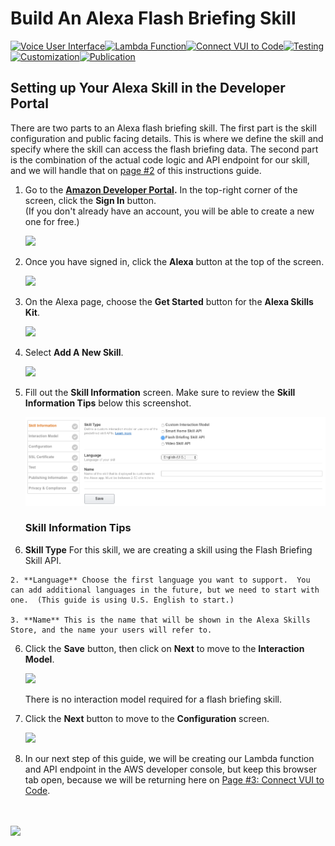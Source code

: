 # Build An Alexa Flash Briefing Skill
[![Voice User Interface](https://m.media-amazon.com/images/G/01/mobile-apps/dex/alexa/alexa-skills-kit/tutorials/navigation/1-on._TTH_.png)](./1-voice-user-interface.md)[![Lambda Function](https://m.media-amazon.com/images/G/01/mobile-apps/dex/alexa/alexa-skills-kit/tutorials/navigation/2-off._TTH_.png)](./2-lambda-function.md)[![Connect VUI to Code](https://m.media-amazon.com/images/G/01/mobile-apps/dex/alexa/alexa-skills-kit/tutorials/navigation/3-off._TTH_.png)](./3-connect-vui-to-code.md)[![Testing](https://m.media-amazon.com/images/G/01/mobile-apps/dex/alexa/alexa-skills-kit/tutorials/navigation/4-off._TTH_.png)](./4-testing.md)[![Customization](https://m.media-amazon.com/images/G/01/mobile-apps/dex/alexa/alexa-skills-kit/tutorials/navigation/5-off._TTH_.png)](./5-customization.md)[![Publication](https://m.media-amazon.com/images/G/01/mobile-apps/dex/alexa/alexa-skills-kit/tutorials/navigation/6-off._TTH_.png)](./6-publication.md)

## Setting up Your Alexa Skill in the Developer Portal

There are two parts to an Alexa flash briefing skill.  The first part is the skill configuration and public facing details.  This is where we define the skill and specify where the skill can access the flash briefing data.  The second part is the combination of the actual code logic and API endpoint for our skill, and we will handle that on [page #2](./2-lambda-function.md) of this instructions guide.

1.  Go to the **[Amazon Developer Portal](http://developer.amazon.com).**  In the top-right corner of the screen, click the **Sign In** button.</br>(If you don't already have an account, you will be able to create a new one for free.)

    <a href="http://developer.amazon.com" target="_new"><img src="https://m.media-amazon.com/images/G/01/mobile-apps/dex/alexa/alexa-skills-kit/tutorials/general/1-1-developer-portal._TTH_.png" /></a>

2.  Once you have signed in, click the **Alexa** button at the top of the screen.

	<a href="https://developer.amazon.com/edw/home.html#/" target="_new"><img src="https://m.media-amazon.com/images/G/01/mobile-apps/dex/alexa/alexa-skills-kit/tutorials/general/1-2-alexa-button._TTH_.png" /></a>

3.  On the Alexa page, choose the **Get Started** button for the **Alexa Skills Kit**.

	<a href="https://developer.amazon.com/edw/home.html#/skills/list" target="_new"><img src="https://m.media-amazon.com/images/G/01/mobile-apps/dex/alexa/alexa-skills-kit/tutorials/general/1-3-alexa-skills-kit._TTH_.png" /></a>

4.  Select **Add A New Skill**.

	<a href="https://developer.amazon.com/edw/home.html#/skill/create/" target="_new"><img src="https://m.media-amazon.com/images/G/01/mobile-apps/dex/alexa/alexa-skills-kit/tutorials/general/1-4-add-a-new-skill._TTH_.png" /></a>

5.  Fill out the **Skill Information** screen. Make sure to review the **Skill Information Tips** below this screenshot.

	![](1-new-skill-information.png)

	### Skill Information Tips
  
  1. **Skill Type** For this skill, we are creating a skill using the Flash Briefing Skill API.

	2. **Language** Choose the first language you want to support.  You can add additional languages in the future, but we need to start with one.  (This guide is using U.S. English to start.)

	3. **Name** This is the name that will be shown in the Alexa Skills Store, and the name your users will refer to.

6.  Click the **Save** button, then click on **Next** to move to the **Interaction Model**.

	<img src="https://m.media-amazon.com/images/G/01/mobile-apps/dex/alexa/alexa-skills-kit/tutorials/general/1-6-next-button._TTH_.png" />

	There is no interaction model required for a flash briefing skill.

6.  Click the **Next** button to move to the **Configuration** screen.

	<img src="https://m.media-amazon.com/images/G/01/mobile-apps/dex/alexa/alexa-skills-kit/tutorials/general/1-6-next-button._TTH_.png" />

7.  In our next step of this guide, we will be creating our Lambda function and API endpoint in the AWS developer console, but keep this browser tab open, because we will be returning here on [Page #3: Connect VUI to Code](./3-connect-vui-to-code.md).

<br/><br/>
<a href="./2-lambda-function.md"><img src="https://m.media-amazon.com/images/G/01/mobile-apps/dex/alexa/alexa-skills-kit/tutorials/general/buttons/button_next_lambda_function._TTH_.png" /></a>
